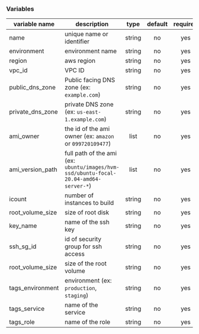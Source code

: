 ### Variables
| variable name | description | type | default | required |
|--- | --- | :---: | :---: | :---: |
| name | unique name or identifier | string | no | yes | 
| environment | environment name | string | no | yes |
| region | aws region | string | no | yes | 
| vpc_id | VPC ID | string | no | yes |
| public_dns_zone | Public facing DNS zone (ex: `example.com`) | string | no | yes |
| private_dns_zone | private DNS zone (ex: `us-east-1.example.com`) | string | no | yes | 
| ami_owner | the id of the ami owner (ex: `amazon` or `099720109477`) | list | no | yes |
| ami_version_path | full path of the ami (ex: `ubuntu/images/hvm-ssd/ubuntu-focal-20.04-amd64-server-*`) | list | no | yes |
| icount | number of instances to build | string | no | yes | 
| root_volume_size | size of root disk | string | no | yes |
| key_name | name of the ssh key | string | no | yes | 
| ssh_sg_id | id of security group for ssh access | string | no | yes |
| root_volume_size | size of the root volume | string | no | yes |
| tags_environment | environment (ex: `production`, `staging`) | string | no | yes |
| tags_service | name of the service | string | no | yes |
| tags_role | name of the role | string | no | yes |

